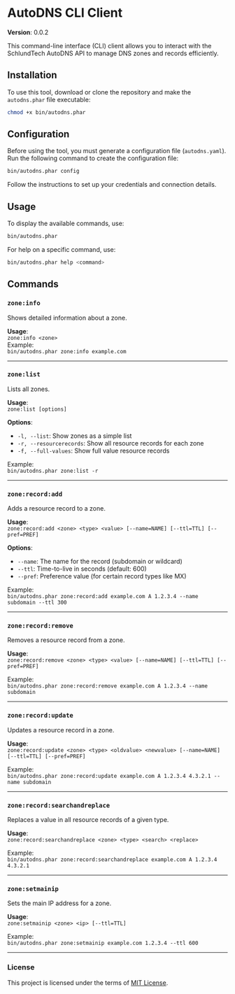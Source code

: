 # AutoDNS CLI Client

**Version**: 0.0.2

This command-line interface (CLI) client allows you to interact with the SchlundTech AutoDNS API to manage DNS zones and records efficiently.

## Installation

To use this tool, download or clone the repository and make the `autodns.phar` file executable:

```bash
chmod +x bin/autodns.phar
```

## Configuration

Before using the tool, you must generate a configuration file (`autodns.yaml`). Run the following command to create the configuration file:

```bash
bin/autodns.phar config
```

Follow the instructions to set up your credentials and connection details.

## Usage

To display the available commands, use:

```bash
bin/autodns.phar
```

For help on a specific command, use:

```bash
bin/autodns.phar help <command>
```

## Commands

### `zone:info`

Shows detailed information about a zone.

**Usage**:  
`zone:info <zone>`  
Example:  
`bin/autodns.phar zone:info example.com`

---

### `zone:list`

Lists all zones.

**Usage**:  
`zone:list [options]`

**Options**:
- `-l, --list`: Show zones as a simple list
- `-r, --resourcerecords`: Show all resource records for each zone
- `-f, --full-values`: Show full value resource records

Example:  
`bin/autodns.phar zone:list -r`

---

### `zone:record:add`

Adds a resource record to a zone.

**Usage**:  
`zone:record:add <zone> <type> <value> [--name=NAME] [--ttl=TTL] [--pref=PREF]`

**Options**:
- `--name`: The name for the record (subdomain or wildcard)
- `--ttl`: Time-to-live in seconds (default: 600)
- `--pref`: Preference value (for certain record types like MX)

Example:  
`bin/autodns.phar zone:record:add example.com A 1.2.3.4 --name subdomain --ttl 300`

---

### `zone:record:remove`

Removes a resource record from a zone.

**Usage**:  
`zone:record:remove <zone> <type> <value> [--name=NAME] [--ttl=TTL] [--pref=PREF]`

Example:  
`bin/autodns.phar zone:record:remove example.com A 1.2.3.4 --name subdomain`

---

### `zone:record:update`

Updates a resource record in a zone.

**Usage**:  
`zone:record:update <zone> <type> <oldvalue> <newvalue> [--name=NAME] [--ttl=TTL] [--pref=PREF]`

Example:  
`bin/autodns.phar zone:record:update example.com A 1.2.3.4 4.3.2.1 --name subdomain`

---

### `zone:record:searchandreplace`

Replaces a value in all resource records of a given type.

**Usage**:  
`zone:record:searchandreplace <zone> <type> <search> <replace>`

Example:  
`bin/autodns.phar zone:record:searchandreplace example.com A 1.2.3.4 4.3.2.1`

---

### `zone:setmainip`

Sets the main IP address for a zone.

**Usage**:  
`zone:setmainip <zone> <ip> [--ttl=TTL]`

Example:  
`bin/autodns.phar zone:setmainip example.com 1.2.3.4 --ttl 600`

---

### License

This project is licensed under the terms of [MIT License](LICENSE).
